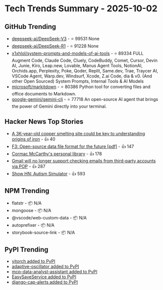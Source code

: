 # Tech Trends Summary - 2025-10-02

## GitHub Trending
- [deepseek-ai/DeepSeek-V3](https://github.com/deepseek-ai/DeepSeek-V3) - ⭐ 99531
  None
- [deepseek-ai/DeepSeek-R1](https://github.com/deepseek-ai/DeepSeek-R1) - ⭐ 91228
  None
- [x1xhlol/system-prompts-and-models-of-ai-tools](https://github.com/x1xhlol/system-prompts-and-models-of-ai-tools) - ⭐ 89334
  FULL Augment Code, Claude Code, Cluely, CodeBuddy, Comet, Cursor, Devin AI, Junie, Kiro, Leap.new, Lovable, Manus Agent Tools, NotionAI, Orchids.app, Perplexity, Poke, Qoder, Replit, Same.dev, Trae, Traycer AI, VSCode Agent, Warp.dev, Windsurf, Xcode, Z.ai Code, dia & v0. (And other Open Sourced) System Prompts, Internal Tools & AI Models
- [microsoft/markitdown](https://github.com/microsoft/markitdown) - ⭐ 80386
  Python tool for converting files and office documents to Markdown.
- [google-gemini/gemini-cli](https://github.com/google-gemini/gemini-cli) - ⭐ 77718
  An open-source AI agent that brings the power of Gemini directly into your terminal.

## Hacker News Top Stories
- [A 3K-year-old copper smelting site could be key to understanding origins of iron](https://phys.org/news/2025-09-year-copper-smelting-site-key.html) - 👍 40
- [F3: Open-source data file format for the future [pdf]](https://db.cs.cmu.edu/papers/2025/zeng-sigmod2025.pdf) - 👍 147
- [Cormac McCarthy's personal library](https://www.smithsonianmag.com/arts-culture/two-years-cormac-mccarthys-death-rare-access-to-personal-library-reveals-man-behind-myth-180987150/) - 👍 178
- [Gmail will no longer support checking emails from third-party accounts via POP](https://support.google.com/mail/answer/16604719?hl=en) - 👍 287
- [Show HN: Autism Simulator](https://autism-simulator.vercel.app/) - 👍 593

## NPM Trending
- flatstr - 📦 N/A
- mongoose - 📦 N/A
- @vscode/web-custom-data - 📦 N/A
- autoprefixer - 📦 N/A
- storybook-source-link - 📦 N/A

## PyPI Trending
- [yitorch added to PyPI](https://pypi.org/project/yitorch/)
- [adaptive-oscillator added to PyPI](https://pypi.org/project/adaptive-oscillator/)
- [mcp-data-analyst-assistant added to PyPI](https://pypi.org/project/mcp-data-analyst-assistant/)
- [EasySaveService added to PyPI](https://pypi.org/project/easysaveservice/)
- [django-cap-alerts added to PyPI](https://pypi.org/project/django-cap-alerts/)
